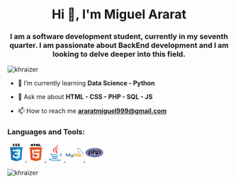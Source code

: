 <h1 align="center">Hi 👋, I'm Miguel Ararat</h1>
<h3 align="center">I am a software development student, currently in my seventh quarter. I am passionate about BackEnd development and I am looking to delve deeper into this field.</h3>

<p align="left"> <img src="https://komarev.com/ghpvc/?username=khraizer&label=Profile%20views&color=0e75b6&style=flat" alt="khraizer" /> </p>


- 🌱 I’m currently learning **Data Science - Python**

- 💬 Ask me about **HTML - CSS - PHP - SQL - JS**

- 📫 How to reach me **araratmiguel999@gmail.com**

<h3 align="left">Languages and Tools:</h3>
<p align="left"> <a href="https://www.w3schools.com/css/" target="_blank" rel="noreferrer"> <img src="https://raw.githubusercontent.com/devicons/devicon/master/icons/css3/css3-original-wordmark.svg" alt="css3" width="40" height="40"/> </a> <a href="https://www.w3.org/html/" target="_blank" rel="noreferrer"> <img src="https://raw.githubusercontent.com/devicons/devicon/master/icons/html5/html5-original-wordmark.svg" alt="html5" width="40" height="40"/> </a> <a href="https://www.java.com" target="_blank" rel="noreferrer"> <img src="https://raw.githubusercontent.com/devicons/devicon/master/icons/java/java-original.svg" alt="java" width="40" height="40"/> </a> <a href="https://www.mysql.com/" target="_blank" rel="noreferrer"> <img src="https://raw.githubusercontent.com/devicons/devicon/master/icons/mysql/mysql-original-wordmark.svg" alt="mysql" width="40" height="40"/> </a> <a href="https://www.php.net" target="_blank" rel="noreferrer"> <img src="https://raw.githubusercontent.com/devicons/devicon/master/icons/php/php-original.svg" alt="php" width="40" height="40"/> </a> </p>

<p><img align="left" src="https://github-readme-stats.vercel.app/api/top-langs?username=khraizer&show_icons=true&locale=en&layout=compact" alt="khraizer" /></p>



